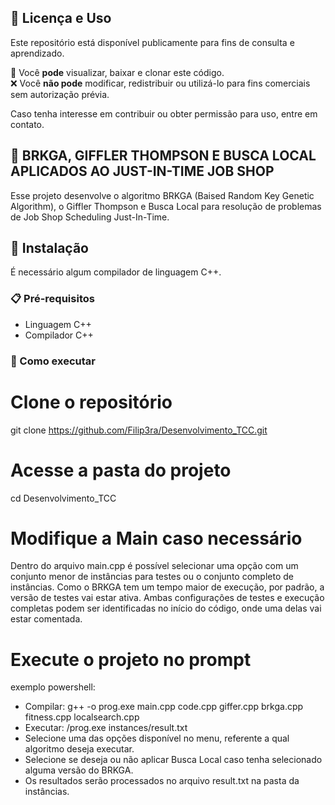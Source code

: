 ## 📜 Licença e Uso  

Este repositório está disponível publicamente para fins de consulta e aprendizado.  

🔹 Você **pode** visualizar, baixar e clonar este código.  
❌ Você **não pode** modificar, redistribuir ou utilizá-lo para fins comerciais sem autorização prévia.  

Caso tenha interesse em contribuir ou obter permissão para uso, entre em contato.  

## 📌 BRKGA, GIFFLER THOMPSON E BUSCA LOCAL APLICADOS AO JUST-IN-TIME JOB SHOP 

Esse projeto desenvolve o algoritmo BRKGA (Baised Random Key Genetic Algorithm),  o Giffler Thompson e Busca Local para resolução de problemas de Job Shop Scheduling Just-In-Time. 

## 🚀 Instalação

É necessário algum compilador de linguagem C++.

### 📋 Pré-requisitos
- Linguagem C++
- Compilador C++

### 🔧 Como executar

# Clone o repositório
git clone https://github.com/Filip3ra/Desenvolvimento_TCC.git

# Acesse a pasta do projeto
cd Desenvolvimento_TCC

# Modifique a Main caso necessário

Dentro do arquivo main.cpp é possível selecionar uma opção com um conjunto menor de instâncias para testes ou o conjunto completo de instâncias. 
Como o BRKGA tem um tempo maior de execução, por padrão, a versão de testes vai estar ativa. Ambas configurações de testes e execução completas
podem ser identificadas no início do código, onde uma delas vai estar comentada. 

# Execute o projeto no prompt
exemplo powershell:
- Compilar: g++ -o prog.exe main.cpp code.cpp giffer.cpp brkga.cpp fitness.cpp localsearch.cpp
- Executar: /prog.exe instances/result.txt
- Selecione uma das opções disponível no menu, referente a qual algoritmo deseja executar.
- Selecione se deseja ou não aplicar Busca Local caso tenha selecionado alguma versão do BRKGA.
- Os resultados serão processados no arquivo result.txt na pasta da instâncias.
